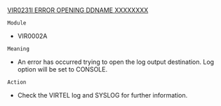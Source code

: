 [VIR0231I ERROR OPENING DDNAME XXXXXXXX](https://virtel.readthedocs.io/en/latest/manuals/virtel/Virtel459MG/messages.html?highlight=VIR0231I#VIR0231I)

`Module`
- VIR0002A

`Meaning`
- An error has occurred trying to open the log output destination. Log option will be set to CONSOLE.

`Action`
- Check the VIRTEL log and SYSLOG for further information.

